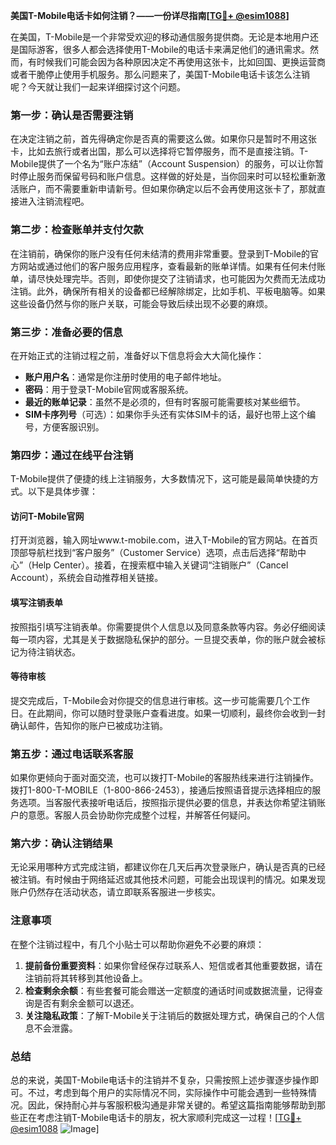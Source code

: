 **美国T-Mobile电话卡如何注销？——一份详尽指南[[TG💪+ @esim1088](https://t.me/s/esim1088)]**

在美国，T-Mobile是一个非常受欢迎的移动通信服务提供商。无论是本地用户还是国际游客，很多人都会选择使用T-Mobile的电话卡来满足他们的通讯需求。然而，有时候我们可能会因为各种原因决定不再使用这张卡，比如回国、更换运营商或者干脆停止使用手机服务。那么问题来了，美国T-Mobile电话卡该怎么注销呢？今天就让我们一起来详细探讨这个问题。

### **第一步：确认是否需要注销**
在决定注销之前，首先得确定你是否真的需要这么做。如果你只是暂时不用这张卡，比如去旅行或者出国，那么可以选择将它暂停服务，而不是直接注销。T-Mobile提供了一个名为“账户冻结”（Account Suspension）的服务，可以让你暂时停止服务而保留号码和账户信息。这样做的好处是，当你回来时可以轻松重新激活账户，而不需要重新申请新号。但如果你确定以后不会再使用这张卡了，那就直接进入注销流程吧。

### **第二步：检查账单并支付欠款**
在注销前，确保你的账户没有任何未结清的费用非常重要。登录到T-Mobile的官方网站或通过他们的客户服务应用程序，查看最新的账单详情。如果有任何未付账单，请尽快处理完毕。否则，即使你提交了注销请求，也可能因为欠费而无法成功注销。此外，确保所有相关的设备都已经解除绑定，比如手机、平板电脑等。如果这些设备仍然与你的账户关联，可能会导致后续出现不必要的麻烦。

### **第三步：准备必要的信息**
在开始正式的注销过程之前，准备好以下信息将会大大简化操作：
- **账户用户名**：通常是你注册时使用的电子邮件地址。
- **密码**：用于登录T-Mobile官网或客服系统。
- **最近的账单记录**：虽然不是必须的，但有时客服可能需要核对某些细节。
- **SIM卡序列号**（可选）：如果你手头还有实体SIM卡的话，最好也带上这个编号，方便客服识别。

### **第四步：通过在线平台注销**
T-Mobile提供了便捷的线上注销服务，大多数情况下，这可能是最简单快捷的方式。以下是具体步骤：

#### **访问T-Mobile官网**
打开浏览器，输入网址www.t-mobile.com，进入T-Mobile的官方网站。在首页顶部导航栏找到“客户服务”（Customer Service）选项，点击后选择“帮助中心”（Help Center）。接着，在搜索框中输入关键词“注销账户”（Cancel Account），系统会自动推荐相关链接。

#### **填写注销表单**
按照指引填写注销表单。你需要提供个人信息以及同意条款等内容。务必仔细阅读每一项内容，尤其是关于数据隐私保护的部分。一旦提交表单，你的账户就会被标记为待注销状态。

#### **等待审核**
提交完成后，T-Mobile会对你提交的信息进行审核。这一步可能需要几个工作日。在此期间，你可以随时登录账户查看进度。如果一切顺利，最终你会收到一封确认邮件，告知你的账户已被成功注销。

### **第五步：通过电话联系客服**
如果你更倾向于面对面交流，也可以拨打T-Mobile的客服热线来进行注销操作。拨打1-800-T-MOBILE（1-800-866-2453），接通后按照语音提示选择相应的服务选项。当客服代表接听电话后，按照指示提供必要的信息，并表达你希望注销账户的意愿。客服人员会协助你完成整个过程，并解答任何疑问。

### **第六步：确认注销结果**
无论采用哪种方式完成注销，都建议你在几天后再次登录账户，确认是否真的已经被注销。有时候由于网络延迟或其他技术问题，可能会出现误判的情况。如果发现账户仍然存在活动状态，请立即联系客服进一步核实。

### **注意事项**
在整个注销过程中，有几个小贴士可以帮助你避免不必要的麻烦：
1. **提前备份重要资料**：如果你曾经保存过联系人、短信或者其他重要数据，请在注销前将其转移到其他设备上。
2. **检查剩余余额**：有些套餐可能会赠送一定额度的通话时间或数据流量，记得查询是否有剩余金额可以退还。
3. **关注隐私政策**：了解T-Mobile关于注销后的数据处理方式，确保自己的个人信息不会泄露。

### **总结**
总的来说，美国T-Mobile电话卡的注销并不复杂，只需按照上述步骤逐步操作即可。不过，考虑到每个用户的实际情况不同，实际操作中可能会遇到一些特殊情况。因此，保持耐心并与客服积极沟通是非常关键的。希望这篇指南能够帮助到那些正在考虑注销T-Mobile电话卡的朋友，祝大家顺利完成这一过程！[[TG💪+ @esim1088](https://t.me/s/esim1088) ![Image](https://i.postimg.cc/4NQfJmqS/Snipaste-2025-05-13-00-14-12.png)]